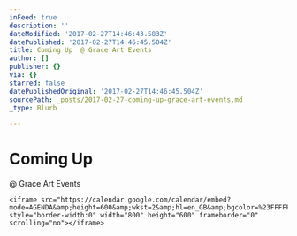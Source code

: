 ```yaml
---
inFeed: true
description: ''
dateModified: '2017-02-27T14:46:43.583Z'
datePublished: '2017-02-27T14:46:45.504Z'
title: Coming Up  @ Grace Art Events
author: []
publisher: {}
via: {}
starred: false
datePublishedOriginal: '2017-02-27T14:46:45.504Z'
sourcePath: _posts/2017-02-27-coming-up-grace-art-events.md
_type: Blurb

---
```

# Coming Up   
@ Grace Art Events

    <iframe src="https://calendar.google.com/calendar/embed?mode=AGENDA&amp;height=600&amp;wkst=2&amp;hl=en_GB&amp;bgcolor=%23FFFFFF&amp;src=she6r19aiflsftrl0qc00e81a0%40group.calendar.google.com&amp;color=%23182C57&amp;ctz=Australia%2FBrisbane" style="border-width:0" width="800" height="600" frameborder="0" scrolling="no"></iframe>